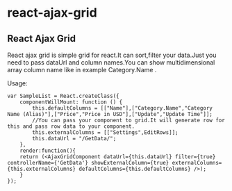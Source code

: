 # react-ajax-grid
React Ajax Grid
----------------

React ajax grid is simple grid for react.It can sort,filter your data.Just you need to pass dataUrl and column names.You can  show multidimensional array column name like in example Category.Name . 

Usage:

    var SampleList = React.createClass({
        componentWillMount: function () {
            this.defaultColumns = [["Name"],["Category.Name","Category Name (Alias)"],["Price","Price in USD"],["Update","Update Time"]];
            //You can pass your component to grid.It will generate row for this and pass row data to your component.
            this.externalColumns = [["Settings",EditRows]];
            this.dataUrl = "/GetData/";
        },
        render:function(){
        return (<AjaxGridComponent dataUrl={this.dataUrl} filter={true} controllerName={'GetData'} showExternalColumn={true} externalColumns={this.externalColumns} defaultColumns={this.defaultColumns} />);
        }
    });

